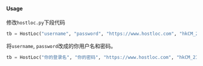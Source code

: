#### Usage

修改`hostloc.py`下段代码

```python
tb = HostLoc("username", "password", "https://www.hostloc.com", "hkCM_2132_auth")
```

将`username`, `password`改成的你用户名和密码。

```python
tb = HostLoc("你的登录名", "你的密码", "https://www.hostloc.com", "hkCM_2132_auth")

```